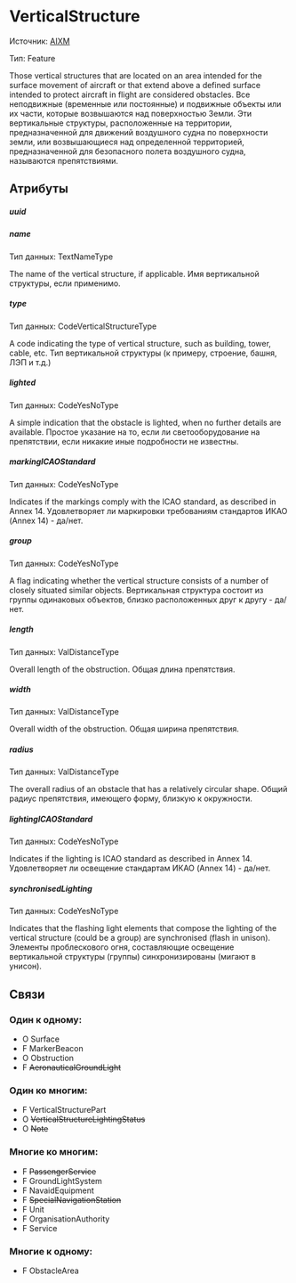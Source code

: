 VerticalStructure
===============
Источник: [AIXM](https://extranet.eurocontrol.int/http://webprisme.cfmu.eurocontrol.int/aixmwiki_public/bin/view/AIXM/Class_VerticalStructure)

Тип: Feature

Those vertical structures that are located on an area intended for the surface movement of aircraft or
that extend above a defined surface intended to protect aircraft in flight are considered obstacles.
Все неподвижные (временные или постоянные) и подвижные объекты или их части, которые возвышаются над поверхностью Земли.
Эти вертикальные структуры, расположенные на территории, предназначенной для движений воздушного судна по поверхности земли,
или возвышающиеся над определенной территорией, предназначенной для безопасного полета воздушного судна, называются препятствиями.

## Атрибуты

##### uuid

##### name
Тип данных: TextNameType

The name of the vertical structure, if applicable.
Имя вертикальной структуры, если применимо.

##### type
Тип данных: CodeVerticalStructureType

A code indicating the type of vertical structure, such as building, tower, cable, etc.
Тип вертикальной структуры (к примеру, строение, башня, ЛЭП и т.д.)

##### lighted
Тип данных: CodeYesNoType

A simple indication that the obstacle is lighted, when no further details are available.
Простое указание на то, если ли светооборудование на препятствии, если никакие иные подробности не известны.

##### markingICAOStandard
Тип данных: CodeYesNoType

Indicates if the markings comply with the ICAO standard, as described in Annex 14.
Удовлетворяет ли маркировки требованиям стандартов ИКАО (Annex 14) - да/нет.

##### group
Тип данных: CodeYesNoType

A flag indicating whether the vertical structure consists of a number of closely situated similar objects.
Вертикальная структура состоит из группы одинаковых объектов, близко расположенных друг к другу - да/нет.

##### length
Тип данных: ValDistanceType

Overall length of the obstruction.
Общая длина препятствия.

##### width
Тип данных: ValDistanceType

Overall width of the obstruction.
Общая ширина препятствия.

##### radius
Тип данных: ValDistanceType

The overall radius of an obstacle that has a relatively circular shape.
Общий радиус препятствия, имеющего форму, близкую к окружности.

##### lightingICAOStandard
Тип данных: CodeYesNoType

Indicates if the lighting is ICAO standard as described in Annex 14.
Удовлетворяет ли освещение стандартам ИКАО (Annex 14) - да/нет.

##### synchronisedLighting
Тип данных: CodeYesNoType

Indicates that the flashing light elements that compose the lighting of the vertical structure (could be a group) are synchronised (flash in unison).
Элементы проблескового огня, составляющие освещение вертикальной структуры (группы) синхронизированы (мигают в унисон).

## Связи

### Один к одному:

- O Surface
- F MarkerBeacon
- O Obstruction
- F ~~AeronauticalGroundLight~~

### Один ко многим:

- F VerticalStructurePart
- O ~~VerticalStructureLightingStatus~~
- O ~~Note~~

### Многие ко многим:

- F ~~PassengerService~~
- F GroundLightSystem
- F NavaidEquipment
- F ~~SpecialNavigationStation~~
- F Unit
- F OrganisationAuthority
- F	Service

### Многие к одному:

- F ObstacleArea


